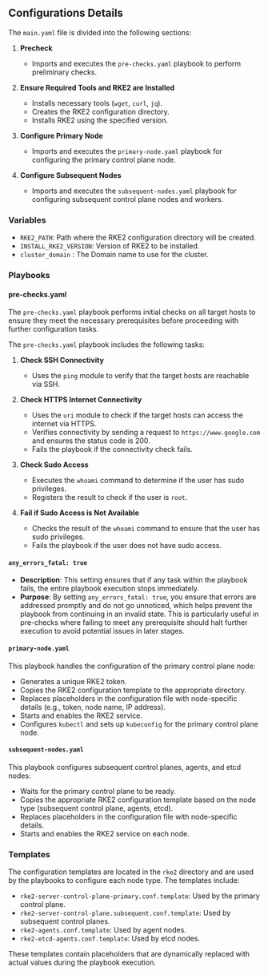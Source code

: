 ## Configurations Details
The `main.yaml` file is divided into the following sections:

1. **Precheck**
   * Imports and executes the `pre-checks.yaml` playbook to perform preliminary checks.

2. **Ensure Required Tools and RKE2 are Installed**
   * Installs necessary tools (`wget`, `curl`, `jq`).
   * Creates the RKE2 configuration directory.
   * Installs RKE2 using the specified version.

3. **Configure Primary Node**
   * Imports and executes the `primary-node.yaml` playbook for configuring the primary control plane node.

4. **Configure Subsequent Nodes**
   * Imports and executes the `subsequent-nodes.yaml` playbook for configuring subsequent control plane nodes and workers.

### Variables

* `RKE2_PATH`: Path where the RKE2 configuration directory will be created.
* `INSTALL_RKE2_VERSION`: Version of RKE2 to be installed.
*  `cluster_domain` : The Domain name to use for the cluster.

### Playbooks

#### pre-checks.yaml

The `pre-checks.yaml` playbook performs initial checks on all target hosts to ensure they meet the necessary prerequisites before proceeding with further configuration tasks.

The `pre-checks.yaml` playbook includes the following tasks:

1. **Check SSH Connectivity**
   * Uses the `ping` module to verify that the target hosts are reachable via SSH.

2. **Check HTTPS Internet Connectivity**
   * Uses the `uri` module to check if the target hosts can access the internet via HTTPS.
   * Verifies connectivity by sending a request to `https://www.google.com` and ensures the status code is 200.
   * Fails the playbook if the connectivity check fails.

3. **Check Sudo Access**
   * Executes the `whoami` command to determine if the user has sudo privileges.
   * Registers the result to check if the user is `root`.

4. **Fail if Sudo Access is Not Available**
   * Checks the result of the `whoami` command to ensure that the user has sudo privileges.
   * Fails the playbook if the user does not have sudo access.


#### `any_errors_fatal: true`

* **Description**: This setting ensures that if any task within the playbook fails, the entire playbook execution stops immediately.
* **Purpose**: By setting `any_errors_fatal: true`, you ensure that errors are addressed promptly and do not go unnoticed, which helps prevent the playbook from continuing in an invalid state. This is particularly useful in pre-checks where failing to meet any prerequisite should halt further execution to avoid potential issues in later stages.

#### `primary-node.yaml`
This playbook handles the configuration of the primary control plane node:

* Generates a unique RKE2 token.
* Copies the RKE2 configuration template to the appropriate directory.
* Replaces placeholders in the configuration file with node-specific details (e.g., token, node name, IP address).
* Starts and enables the RKE2 service.
* Configures `kubectl` and sets up `kubeconfig` for the primary control plane node.

#### `subsequent-nodes.yaml`
This playbook configures subsequent control planes, agents, and etcd nodes:

* Waits for the primary control plane to be ready.
* Copies the appropriate RKE2 configuration template based on the node type (subsequent control plane, agents, etcd).
* Replaces placeholders in the configuration file with node-specific details.
* Starts and enables the RKE2 service on each node.

### Templates

The configuration templates are located in the `rke2` directory and are used by the playbooks to configure each node type. The templates include:

* `rke2-server-control-plane-primary.conf.template`: Used by the primary control plane.
* `rke2-server-control-plane.subsequent.conf.template`: Used by subsequent control planes.
* `rke2-agents.conf.template`: Used by agent nodes.
* `rke2-etcd-agents.conf.template`: Used by etcd nodes.

These templates contain placeholders that are dynamically replaced with actual values during the playbook execution.
